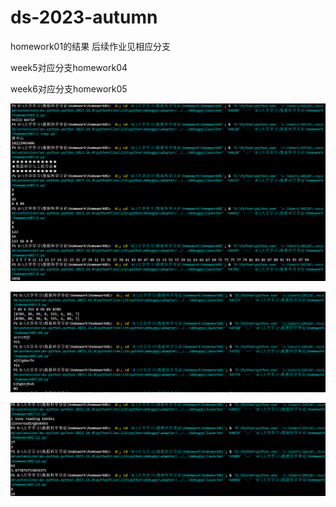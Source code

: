 # ds-2023-autumn
homework01的结果
后续作业见相应分支

week5对应分支homework04

week6对应分支homework05



![图片](https://github.com/jjhengxin/ds-2023-autumn/blob/main/homework01/%E5%B1%8F%E5%B9%95%E6%88%AA%E5%9B%BE%202023-09-13%20202625.png)


![图片](https://github.com/jjhengxin/ds-2023-autumn/blob/main/homework01/%E5%B1%8F%E5%B9%95%E6%88%AA%E5%9B%BE%202023-09-13%20203135.png)


![图片](https://github.com/jjhengxin/ds-2023-autumn/blob/main/homework01/%E5%B1%8F%E5%B9%95%E6%88%AA%E5%9B%BE%202023-09-13%20203155.png)

